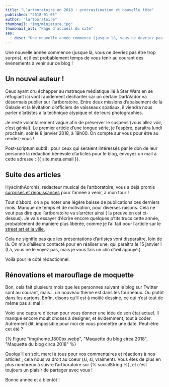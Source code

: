 ```yaml
---
title: "L’artboratoire en 2018 : procrastination et nouvelle tête"
published: "2018-01-05"
author: "lartboratoire"
thumbnail: "img/miniature.jpg"
thumbnail_alt: "Page d'accueil du site"
seo:
    desc: "Une nouvelle année commence (jusque là, vous ne devriez pas être trop surpris), et il est probablement temps de vous tenir au courant des événements à venir"
---
```


Une nouvelle année commence (jusque là, vous ne devriez pas être trop surpris), et il est probablement temps de vous tenir au courant des événements à venir sur ce blog !

## Un nouvel auteur !

Ceux ayant cru échapper au matraque médiatique lié à Star Wars en se réfugiant ici vont rapidement déchanter car un certain DarkVador va désormais publier sur l’artboratoire. Entre deux missions d’apaisement de la Galaxie et la lévitation d’officiers de vaisseaux spatiaux, il viendra nous parler d’artistes à la technique atypique et de leurs photographies.

Je reste volontairement vague afin de préserver le suspens (vous allez voir, c’est génial). Le premier article d’une longue série, je l’espère, paraîtra lundi prochain, soir le 8 janvier 2018, à 19h00. On compte sur vous pour être au rendez-vous !

Post-scriptum subtil : pour ceux qui seraient intéressés par le don de leur personne la rédaction bénévole d’articles pour le blog, envoyez un mail à cette adresse : {{ site.meta.email }}.

## Suite des articles

HyacinthAorchis, rédacteur musical de l’artboratoire, vous a déjà promis [surprises et réjouissances](/piste-1-16/) pour l’année à venir, à mon tour !

Tout d’abord, on a pu noter une légère baisse de publications ces derniers mois. Manque de temps et de motivation, pour diverses raisons. Cela ne veut pas dire que l’artboratoire va s’arrêter ainsi ( la preuve en est ci-dessus). Je vais essayer d’écrire encore quelques p’tits trucs cette année, probablement de manière plus libérée, comme je l’ai fait pour l’article sur le [street art et la ville.](/street-art-eveil-aire-urbaine/)

Cela ne signifie pas que les présentations d’artistes vont disparaître, loin de là. On m’a d’ailleurs contacté pour en réaliser une, qui paraîtra le 15 janvier ! (Là, vous ne le voyez pas, mais je vous fais un clin d’œil appuyé.)

Voilà pour le côté rédactionnel.

## Rénovations et marouflage de moquette

Bon, cela fait plusieurs mois que les personnes suivant le blog sur Twitter sont au courant, mais… un nouveau thème est dans les fourneaux. Ou plutôt dans les cartons. Enfin, disons qu’il est à moitié dessiné, ce qui n’est tout de même pas si mal !

Voici une capture d'écran pour vous donner une idée de son état actuel. Il manque encore moult choses à designer, et évidemment, tout à coder. Autrement dit, impossible pour moi de vous promettre une date. Peut-être cet été ?

{% Figure "img/home_1800px.webp", "Maquette du blog circa 2018", "Maquette du blog circa 2018" %}

Quoiqu’il en soit, merci à tous pour vos commentaires et réactions à nos articles ; cela nous va droit au coeur (si, si, vraiment). Vous êtes de plus en plus nombreux à suivre l’artboratoire sur {% socialString %}, et c’est toujours un plaisir de partager avec vous !

Bonne année et à bientôt !

